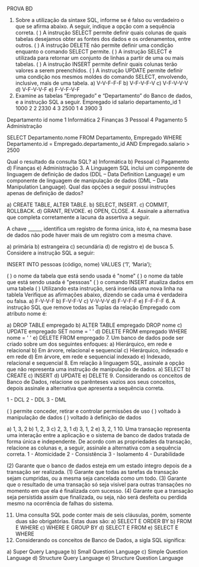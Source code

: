 PROVA BD
1.	Sobre a utilização da sintaxe SQL, informe se é falso ou verdadeiro o que se afirma abaixo. A seguir, indique a opção com a sequência correta.
( ) A instrução SELECT permite definir quais colunas de quais tabelas desejamos obter as fontes dos dados e os ordenamentos, entre outros.
( ) A instrução DELETE não permite definir uma condição enquanto o comando SELECT permite.
( ) A instrução SELECT é utilizada para retornar um conjunto de linhas a partir de uma ou mais tabelas.
( ) A instrução INSERT permite definir quais colunas terão valores a serem preenchidos.
( ) A instrução UPDATE permite definir uma condição nos mesmos moldes do comando SELECT, envolvendo, inclusive, mais de uma tabela.
a)	V-V-F-F-F
b)	V-F-V-F-V
c)	V-F-V-V-V
d)	V-F-V-V-F
e)	F-V-F-V-F
2.	Examine as tabelas “Empregado” e “Departamento” do Banco de dados, e a instrução SQL a seguir.
Empregado 
id	salario	departamento_id
1	1000	2
2	2330	4
3	2500	1
4	3900	3


Departamento 
id	nome
1	Informática
2	Finanças
3	Pessoal
4	Pagamento
5	Administração

SELECT Departamento.nome
FROM Departamento, Empregado
WHERE Departamento.id = Empregado.departamento_id
AND Empregado.salario > 2500


Qual o resultado da consulta SQL?
a)	Informática
b)	Pessoal
c)	Pagamento
d)	Finanças
e)	Administração 
3.	A Linguagem SQL inclui um componente de linguagem de definição de dados (DDL – Data Definition Language) e um componente de linguagem de manipulação de dados (DML – Data Manipulation Language). Qual das opções a seguir possui instruções apenas de definição de dados?

a)	CREATE TABLE, ALTER TABLE.
b)	SELECT, INSERT.
c)	COMMIT, ROLLBACK.
d)	GRANT, REVOKE.
e)	OPEN, CLOSE.
4.	Assinale a alternativa que completa corretamente a lacuna da assertiva a seguir.

A chave ______ identifica um registro de forma única, isto é, na mesma base de dados não pode haver mais de um registro com a mesma chave.

a)	primária
b)	estrangeira
c)	secundária
d)	de registro
e)	de busca
5.	Considere a instrução SQL a seguir:

INSERT INTO pessoas (código, nome)
VALUES (‘1’, ‘Maria’);

( ) o nome da tabela que está sendo usada é "nome"
( ) o nome da table que está sendo usada é "pessoas"
( ) o comando INSERT atualiza dados em uma tabela
( ) Utilizando esta instrução, será inserida uma nova linha na tablela
Verifique as afirmações abaixo, dizendo se cada uma é verdadeira ou falsa.
a)	F-V-V-F
b)	F-V-F-V
c)	V-V-V-V
d)	F-V-F-F
e)	F-F-F-F
6.	A instrução SQL que remove todas as Tuplas da relação Empregado com atributo nome é:

a)	DROP TABLE empregado
b)	ALTER TABLE empregado DROP nome
c)	UPDATE empregado SET nome = ' '
d)	DELETE FROM empregado WHERE nome = ' '
e)	DELETE FROM empregado
7.	Um banco de dados pode ser criado sobre um dos seguintes enfoques:
a)	Hierárquico, em rede e relacional
b)	Em árvore, relacional e sequencial
c)	Hierárquico, indexado e em rede
d)	Em árvore, em rede e sequencial indexado
e)	Indexado, relacional e sequencial
8.	Em relação à linguagem SQL, assinale a opção que não representa uma instrução de manipulação de dados.
a)	SELECT
b)	CREATE
c)	INSERT 
d)	UPDATE
e)	DELETE
9.	Considerando os conceitos de Banco de Dados, relacione os parênteses vazios aos seus conceitos, depois assinale a alternativa que apresenta a sequência correta.

1 - DCL
2 - DDL
3 - DML

( ) permite conceder, retirar e controlar permissões de uso
( ) voltado à manipulação de dados
( ) voltado à definição de dados

a)	1, 3, 2
b)	1, 2, 3
c)	2, 3, 1
d)	3, 1, 2
e)	3, 2, 1
10.	Uma transação representa uma interação entre a aplicação e o sistema de banco de dados tratada de forma única e independente. De acordo com as propriedades da transação, relacione as colunas e, a seguir, assinale a alternativa com a sequência correta.
1 - Atomicidade
2 - Consistência
3 - Isolamento
4 - Durabilidade
	
(2) Garante que o banco de dados esteja em um estado íntegro depois de a transação ser realizada.
(1) Garante que todas as tarefas da transação sejam cumpridas, ou a mesma seja cancelada como um todo.
(3) Garante que o resultado de uma transação só seja visível para outras transações no momento em que ela é finalizada com sucesso.
(4) Garante que a transação seja persistida assim que finalizada, ou seja, não será desfeita ou perdida mesmo na ocorrência de falhas do sistema.

11.	Uma consulta SQL pode conter mais de seis cláusulas, porém, somente duas são obrigatórias. Estas duas são:
a)	SELECT E ORDER BY
b)	FROM E WHERE
c)	WHERE E GROUP BY
d)	SELECT E FROM
e)	SELECT E WHERE
12.	Considerando os conceitos de Banco de Dados, a sigla SQL significa:

a)	Super Query Language
b)	Small Question Language
c)	Simple Question Language
d)	Structure Query Language
e)	Structure Question Language

